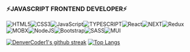 ### ⚡JAVASCRIPT FRONTEND DEVELOPER⚡
<img alt="HTML5" src="https://img.shields.io/badge/html5-%23E34F26.svg?style=for-the-badge&logo=html5&logoColor=white"/><img alt="CSS3" src="https://img.shields.io/badge/css3-%231572B6.svg?style=for-the-badge&logo=css3&logoColor=white"/><img alt="JavaScript" src="https://img.shields.io/badge/javascript-%23323330.svg?style=for-the-badge&logo=javascript&logoColor=%23F7DF1E"/><img alt="TYPESCRIPT" src="https://img.shields.io/badge/-TYPESCRIPT-blue?style=for-the-badge&logo=TYPESCRIPT&logoColor=white"/><img alt="React" src="https://img.shields.io/badge/react-%2320232a.svg?style=for-the-badge&logo=react&logoColor=%2361DAFB"/><img alt="NEXT" src="https://img.shields.io/badge/-NEXT-lightgrey?style=for-the-badge&logo=NEXT&logoColor=white"/><img alt="Redux" src="https://img.shields.io/badge/redux-%23593d88.svg?style=for-the-badge&logo=redux&logoColor=white"/><img alt="MOBX" src="https://img.shields.io/badge/-MobX-red?style=for-the-badge&logo=MOBX&logoColor=white"/><img alt="NodeJS" src="https://img.shields.io/badge/node.js-%2343853D.svg?style=for-the-badge&logo=node-dot-js&logoColor=white"/><img alt="Bootstrap" src="https://img.shields.io/badge/bootstrap-%23563D7C.svg?style=for-the-badge&logo=bootstrap&logoColor=white"/><img alt="SASS" src="https://img.shields.io/badge/SASS-hotpink.svg?style=for-the-badge&logo=SASS&logoColor=white"/><img alt="MUI" src="https://img.shields.io/badge/-MUI-skyblue?style=for-the-badge&logo=MUI&logoColor=white"/>


[![DenverCoder1's github streak](https://github-readme-streak-stats.herokuapp.com/?user=zhulym&theme=blue-green)](https://vk.com/llllwolfllll)
[![Top Langs](https://github-readme-stats.vercel.app/api/top-langs/?username=zhulym&hide_progress=false)](https://github.com/anuraghazra/github-readme-stats)

<!--
**zhulym/zhulym** is a ✨ _special_ ✨ repository because its `README.md` (this file) appears on your GitHub profile.

Here are some ideas to get you started:

- 🔭 I’m currently working on ...
- 🌱 I’m currently learning ...
- 👯 I’m looking to collaborate on ...
- 🤔 I’m looking for help with ...
- 💬 Ask me about ...
- 📫 How to reach me: ...
- 😄 Pronouns: ...
- ⚡ Fun fact: ...
-->
